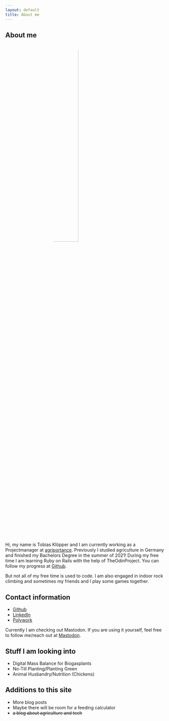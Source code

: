 ```yaml
---
layout: default
title: About me
---
```

<style>
  img {
    margin-left: 150px;
    border-radius: 50%;
    width: 40%;
  }
</style>
## About me

<img src="https://avatars.githubusercontent.com/u/37114020?s=460&u=4d138f07b6d7214db31244226181ba42bc2388e7&v=4" alt="Tobias Klöppers Foto">

Hi, my name is Tobias Klöpper and I am currently working as a Projectmanager at [agriportance](https://agriportance.com/). 
Previously I studied agriculture in Germany and finished my Bachelors Degree in the summer of 2021! During my free time I am learning Ruby on Rails with the help of TheOdinProject. You can follow my progress at [Github](https://github.com/Friendscover).

But not all of my free time is used to code. I am also engaged in indoor rock climbing and sometimes my friends and I play some games together. 

## Contact information
- [Github](https://github.com/Friendscover)
- [LinkedIn](https://www.linkedin.com/in/tobias-kl%C3%B6pper-b054701ba/) 
- [Polywork](https://www.polywork.com/friendscover) 

Currently I am checking out Mastodon. If you are using it yourself, feel free to follow me/reach out at [Mastodon](https://mastodon.social/@friendscover).

## Stuff I am looking into

- Digital Mass Balance for Biogasplants
- No-Till Planting/Planting Green
- Animal Husbandry/Nutrition (Chickens)  

## Additions to this site

- More blog posts
- Maybe there will be room for a feeding calculator 
- ~~a blog about agriculture and tech~~

